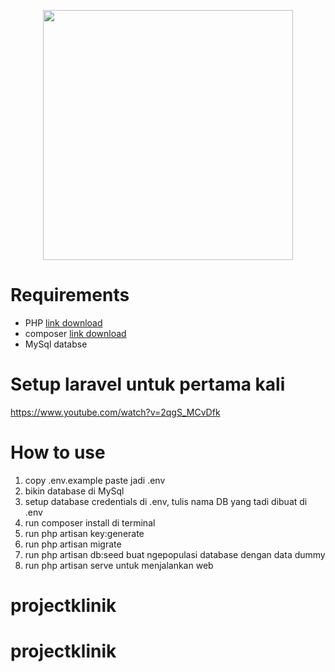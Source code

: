 <p align="center"><img src="https://github.com/user-attachments/assets/23281aee-e729-42bb-b768-b242547ffac4" width="400">
</p>

# Requirements
- PHP [link download](https://windows.php.net/download#php-8.3)
- composer [link download](https://getcomposer.org/download/)
- MySql databse

# Setup laravel untuk pertama kali
https://www.youtube.com/watch?v=2qgS_MCvDfk

# How to use
1. copy .env.example paste jadi .env
2. bikin database di MySql
3. setup database credentials di .env, tulis nama DB yang tadi dibuat di .env
4. run composer install di terminal
5. run php artisan key:generate
6. run php artisan migrate
7. run php artisan db:seed buat ngepopulasi database dengan data dummy
8. run php artisan serve untuk menjalankan web
# projectklinik
# projectklinik

